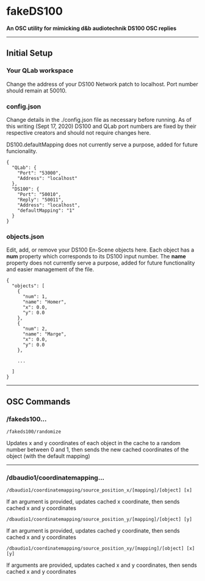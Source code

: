# fakeDS100
**An OSC utility for mimicking d&amp;b audiotechnik DS100 OSC replies**

---

## Initial Setup

### Your QLab workspace

Change the address of your DS100 Network patch to localhost. Port number should remain at 50010.

### config.json

Change details in the ./config.json file as necessary before running.
As of this writing (Sept 17, 2020) DS100 and QLab port numbers are fixed by their respective creators and should not require changes here.

DS100.defaultMapping does not currently serve a purpose, added for future funcionality.

```
{
  "QLab": {
    "Port": "53000",
    "Address": "localhost"
  },
  "DS100": {
    "Port": "50010",
    "Reply": "50011",
    "Address": "localhost",
    "defaultMapping": "1"
  }
}
```

### objects.json

Edit, add, or remove your DS100 En-Scene objects here. Each object has a **num** property which corresponds to its DS100 input number.
The **name** property does not currently serve a purpose, added for future functionality and easier management of the file.

```
{
  "objects": [
    {
      "num": 1,
      "name": "Homer",
      "x": 0.0,
      "y": 0.0
    },
    {
      "num": 2,
      "name": "Marge",
      "x": 0.0,
      "y": 0.0
    },
    
    ...

  ]
}
```

---


## OSC Commands


### /fakeds100...
```
/fakeds100/randomize
```

Updates x and y coordinates of each object in the cache to a random number between 0 and 1, then sends the new cached coordinates of the object (with the default mapping)

---
### /dbaudio1/coordinatemapping...

```
/dbaudio1/coordinatemapping/source_position_x/[mapping]/[object] [x]
```
If an argument is provided, updates cached x coordinate, then sends cached x and y coordinates

```
/dbaudio1/coordinatemapping/source_position_y/[mapping]/[object] [y]
```
If an argument is provided, updates cached y coordinate, then sends cached x and y coordinates

```
/dbaudio1/coordinatemapping/source_position_xy/[mapping]/[object] [x] [y]
```
If arguments are provided, updates cached x and y coordinates, then sends cached x and y coordinates